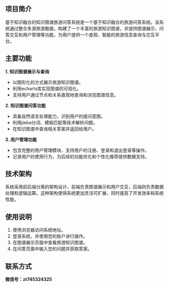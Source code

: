 ## 项目简介

基于知识融合的知识图谱旅游问答系统是一个基于知识融合的旅游问答系统。该系统通过整合多源旅游数据，构建了一个丰富的旅游知识图谱，并提供图谱展示、问答交互和用户管理等功能，为用户提供一个直观、智能的旅游信息查询与交互平台。



## 主要功能

**1. 知识图谱展示与查询**

- 以图形化的方式展示旅游知识图谱。
- 利用echarts库实现图谱的可视化。
- 支持用户通过节点和关系直观地查询和浏览图谱信息。


**2. 知识图谱问答功能**

- 具备自然语言处理能力，识别用户的提问意图。
- 利用jieba分词、模板匹配等技术解析问题。
- 在知识图谱中查询相关答案并返回给用户。


**3. 用户管理功能**

- 包含完整的用户管理模块，支持用户的注册、登录和退出登录等操作。
- 记录用户的使用行为，为后续的功能优化和个性化推荐提供数据支持。


## 技术架构

系统采用前后端分离的架构设计，前端负责图谱展示和用户交互，后端则负责数据处理和逻辑运算。这种架构使得系统更加灵活可扩展，同时提高了开发效率和系统性能。


## 使用说明

1. 使用浏览器访问系统地址。
2. 登录系统，并使用您的账户进行操作。
3. 在图谱展示页面中查看旅游知识图谱。
4. 在问答页面中输入您的问题并获取答案。

## 联系方式

**微信号：zt745324325**
